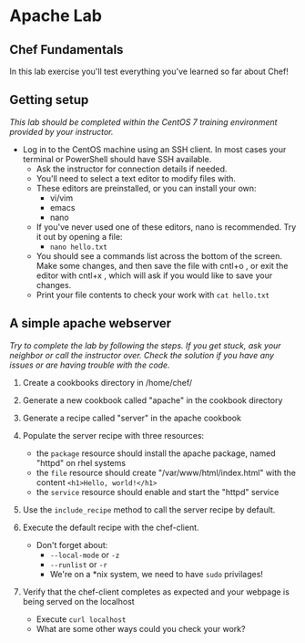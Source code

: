 # Apache Lab
## Chef Fundamentals

In this lab exercise you'll test everything you've learned so far about Chef!

## Getting setup

_This lab should be completed within the CentOS 7 training environment provided by your instructor._

* Log in to the CentOS machine using an SSH client. In most cases your terminal or PowerShell should have SSH available.
  * Ask the instructor for connection details if needed.
  * You'll need to select a text editor to modify files with. 
   * These editors are preinstalled, or you can install your own:
     * vi/vim
     * emacs
     * nano
   * If you've never used one of these editors, nano is recommended. Try it out by opening a file:
     * `nano hello.txt`
   * You should see a commands list across the bottom of the screen. Make some changes, and then save the file with cntl+o , or exit the editor with cntl+x , which will ask if you would like to save your changes.
   * Print your file contents to check your work with `cat hello.txt`

## A simple apache webserver

_Try to complete the lab by following the steps. If you get stuck, ask your neighbor or call the instructor over. Check the solution if you have any issues or are having trouble with the code._

1. Create a cookbooks directory in /home/chef/

2. Generate a new cookbook called "apache" in the cookbook directory

3. Generate a recipe called "server" in the apache cookbook

4. Populate the server recipe with three resources:
   * the `package` resource should install the apache package, named "httpd" on rhel systems
   * the `file` resource should create "/var/www/html/index.html" with the content `<h1>Hello, world!</h1>`
   * the `service` resource should enable and start the "httpd" service

5. Use the `include_recipe` method to call the server recipe by default.

6. Execute the default recipe with the chef-client.
   * Don't forget about:
     * `--local-mode` or `-z`
     * `--runlist` or `-r`
     * We're on a *nix system, we need to have `sudo` privilages!

7. Verify that the chef-client completes as expected and your webpage is being served on the localhost
   * Execute `curl localhost`
   * What are some other ways could you check your work?